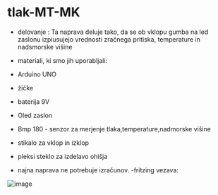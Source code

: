 # tlak-MT-MK
- delovanje : Ta naprava deluje tako, da se ob vklopu gumba na led zaslonu izpiusujejo vrednosti zračnega pritiska, temperature in nadsmorske višine

- materiali, ki smo jih uporabljali:
- Arduino UNO
- žičke
- baterija 9V
- Oled zaslon
- Bmp 180 - senzor za merjenje tlaka,temperature,nadmorske višine
- stikalo za vklop in izklop
- pleksi steklo za izdelavo ohišja

- najna naprava ne potrebuje izračunov.
-fritzing vezava:

![image](https://user-images.githubusercontent.com/97598894/171343622-c079a7b8-bb0c-468c-87f6-98ebf74455f2.png)
